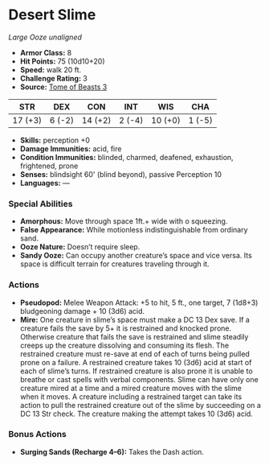 # Desert Slime

*Large* *Ooze* *unaligned*

- **Armor Class:** 8
- **Hit Points:** 75 (10d10+20)
- **Speed:** walk 20 ft.
- **Challenge Rating:** 3
- **Source:** [Tome of Beasts 3](https://koboldpress.com/kpstore/product/tome-of-beasts-2-for-5th-edition/)

| STR | DEX | CON | INT | WIS | CHA |
| --- | --- | --- | --- | --- | --- |
| 17 (+3) | 6 (-2) | 14 (+2) | 2 (-4) | 10 (+0) | 1 (-5) |

- **Skills:** perception +0
- **Damage Immunities:** acid, fire
- **Condition Immunities:** blinded, charmed, deafened, exhaustion, frightened, prone
- **Senses:** blindsight 60' (blind beyond), passive Perception 10
- **Languages:** —
### Special Abilities
- **Amorphous:** Move through space 1ft.+ wide with o squeezing.
- **False Appearance:** While motionless indistinguishable from ordinary sand.
- **Ooze Nature:** Doesn’t require sleep.
- **Sandy Ooze:** Can occupy another creature’s space and vice versa. Its space is difficult terrain for creatures traveling through it.
### Actions
- **Pseudopod:** Melee Weapon Attack: +5 to hit, 5 ft., one target, 7 (1d8+3) bludgeoning damage + 10 (3d6) acid.
- **Mire:** One creature in slime’s space must make a DC 13 Dex save. If a creature fails the save by 5+ it is restrained and knocked prone. Otherwise creature that fails the save is restrained and slime steadily creeps up the creature dissolving and consuming its flesh. The restrained creature must re-save at end of each of turns being pulled prone on a failure. A restrained creature takes 10 (3d6) acid at start of each of slime’s turns. If restrained creature is also prone it is unable to breathe or cast spells with verbal components. Slime can have only one creature mired at a time and a mired creature moves with the slime when it moves. A creature including a restrained target can take its action to pull the restrained creature out of the slime by succeeding on a DC 13 Str check. The creature making the attempt takes 10 (3d6) acid.
### Bonus Actions
- **Surging Sands (Recharge 4–6):** Takes the Dash action.
